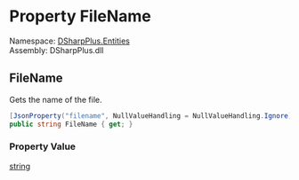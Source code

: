 # Property FileName

Namespace: [DSharpPlus.Entities](DSharpPlus.Entities.md)  
Assembly: DSharpPlus.dll

## <a id="DSharpPlus_Entities_DiscordAttachment_FileName"></a>FileName

Gets the name of the file.

```csharp
[JsonProperty("filename", NullValueHandling = NullValueHandling.Ignore)]
public string FileName { get; }
```

### Property Value

[string](https://learn.microsoft.com/dotnet/api/system.string)


